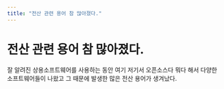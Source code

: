 ```yaml
---
title: "전산 관련 용어 참 많아졌다."
---
```

# 전산 관련 용어 참 많아졌다.


잘 알려진 상용소프트웨어를 사용하는 동안 여기 저기서 오픈소스다 뭐다 해서 다양한 소프트웨어들이 나왔고 그 때문에 발생한 많은 전산 용어가 생겨났다.



